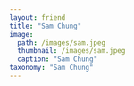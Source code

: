 ```yaml
---
layout: friend
title: "Sam Chung"
image:
  path: /images/sam.jpeg
  thumbnail: /images/sam.jpeg
  caption: "Sam Chung"
taxonomy: "Sam Chung"
---
```

